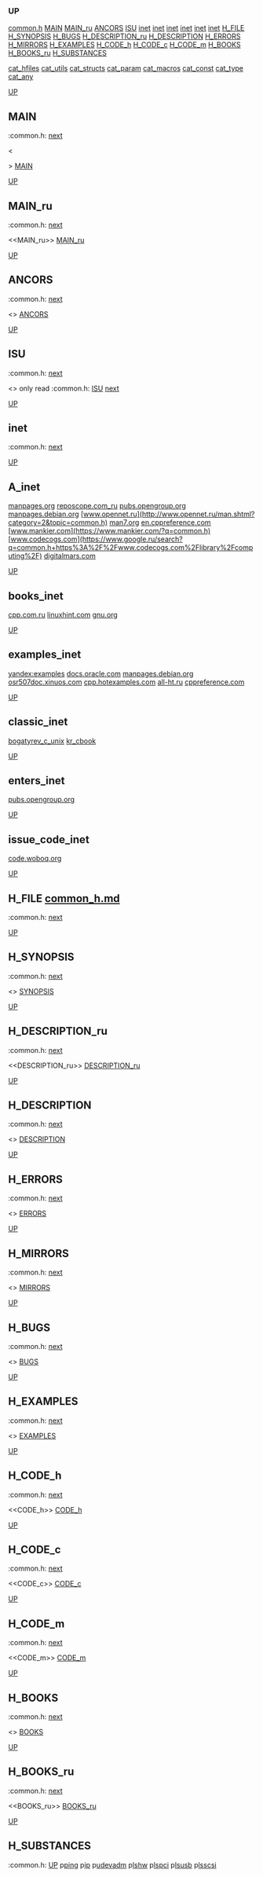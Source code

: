 ### UP
[common.h](##common.h)
[MAIN](##MAIN)
[MAIN_ru](##MAIN_ru)
[ANCORS](##ANCORS)
[ISU](##ISU)
[inet](##A_inet)
[inet](##books_inet)
[inet](##examples_inet)
[inet](##classic_inet)
[inet](##enters_inet)
[inet](##issue_code_inet)
[H_FILE](##H_FILE)
[H_SYNOPSIS](##H_SYNOPSIS)
[H_BUGS](##H_BUGS)
[H_DESCRIPTION_ru](##H_DESCRIPTION_ru)
[H_DESCRIPTION](##H_DESCRIPTION)
[H_ERRORS](##H_ERRORS)
[H_MIRRORS](##H_MIRRORS)
[H_EXAMPLES](##H_EXAMPLES)
[H_CODE_h](##H_CODE_h)
[H_CODE_c](##H_CODE_c)
[H_CODE_m](##H_CODE_m)
[H_BOOKS](##H_BOOKS)
[H_BOOKS_ru](##H_BOOKS_ru)
[H_SUBSTANCES](##H_SUBSTANCES)

[cat_hfiles](../cat_hfiles.md)
[cat_utils](../cat_utils.md)
[cat_structs](../cat_structs.md)
[cat_param](../cat_params.md)
[cat_macros](../cat_macross.md)
[cat_const](../cat_consts.md)
[cat_type](../cat_types.md)
[cat_any](../cat_anys.md)

[UP](###UP)
## MAIN
:common.h:
[next](##MAIN_ru)

<<MAIN>>
[MAIN](../fills/common_h/MAIN)


[UP](###UP)
## MAIN_ru
:common.h:
[next](##ANCORS)

<<MAIN_ru>>
[MAIN_ru](../fills/common_h/MAIN_ru)


[UP](###UP)
## ANCORS
:common.h:
[next](##ISU)

<<ANCORS>>
[ANCORS](../fills/common_h/ANCORS)


[UP](###UP)
## ISU
:common.h:
[next](##H_FILE)

<<ISU>>
only read
:common.h:
[ISU](../contents)
[next](##inet)


[UP](###UP)
## inet
:common.h:
[next](##H_FILE)

[UP](###UP)
## A_inet
[manpages.org](https://www.google.ru/search?q=common.h+site%3Ahttps%3A%2F%2Fmanpages.org)
[reposcope.com_ru](https://www.google.ru/search?q=common.h+site%3Ahttps%3A%2F%2Freposcope.com%2Fmanpages%2Fru)
[pubs.opengroup.org](https://www.google.com/search?q=common.h+https%3A%2F%2Fpubs.opengroup.org)
[manpages.debian.org](https://yandex.ru/search/?text=common.h+site%3Ahttps%3A%2F%2Fmanpages.debian.org%2F)
[www.opennet.ru](http://www.opennet.ru/man.shtml?category=2&topic=common.h)
[man7.org](https://www.google.ru/search?q=common.h+site%3Ahttps%3A%2F%2Fman7.org%2Flinux%2Fman-pages)
[en.cppreference.com](https://www.google.com/search?q=common.h+en.cppreference.com)
[www.mankier.com](https://www.mankier.com/?q=common.h)
[www.codecogs.com](https://www.google.ru/search?q=common.h+https%3A%2F%2Fwww.codecogs.com%2Flibrary%2Fcomputing%2F)
[digitalmars.com](https://www.google.ru/search?q=common.h+https%3A%2F%2Fdigitalmars.com%2Frtl%2F)


[UP](###UP)
## books_inet
[cpp.com.ru](https://yandex.ru/search/?text=common.h+site%3Ahttps%3A%2F%2Fcpp.com.ru)
[linuxhint.com](https://www.google.ru/search?q=common.h+site%3Ahttps%3A%2F%2Flinuxhint.com)
[gnu.org](https://www.google.ru/search?q=common.h+site%3Ahttps%3A%2F%2Fwww.gnu.org%2Fsoftware%2Flibc%2Fmanual)

[UP](###UP)
## examples_inet
[yandex:examples](https://yandex.ru/search/?text=common.h+example+in+c)
[docs.oracle.com](https://www.google.com/search?q=common.h+https%3A%2F%2Fdocs.oracle.com)
[manpages.debian.org](https://yandex.ru/search/?text=common.h+site%3Ahttps%3A%2F%2Fmanpages.debian.org%2F)
[osr507doc.xinuos.com](https://www.google.com/search?q=common.h+http%3A%2F%2Fosr507doc.xinuos.com%2Fen%2Fman)
[cpp.hotexamples.com](https://cpp.hotexamples.com/examples/-/-/common.h/cpp-common.h-function-examples.html)
[all-ht.ru](https://yandex.ru/search/?text=common.h+site%3Ahttp%3A%2F%2Fall-ht.ru%2Finf%2Fprog%2Fc%2F)
[cppreference.com](https://yandex.ru/search/?text=common.h+site%3Ahttps%3A%2F%2Fen.cppreference.com%2Fw%2Fc%2F)

[UP](###UP)
## classic_inet
[bogatyrev_c_unix](https://www.google.com/search?q=common.h+site%3Ahttps%3A%2F%2Fcpp.com.ru%2Fbogatyrev_c_unix)
[kr_cbook](https://www.google.com/search?q=common.h+site%3Ahttps%3A%2F%2Fcpp.com.ru%2Fkr_cbook)

[UP](###UP)
## enters_inet
[pubs.opengroup.org](https://pubs.opengroup.org/onlinepubs/9699919799/idx/head.html)

[UP](###UP)
## issue_code_inet
[code.woboq.org](https://www.google.com/search?h=&sitesearch=https%3A%2F%2Fcode.woboq.org%2Fuserspace%2Fglibc%2F&q=common.h)


[UP](###UP)
## H_FILE [common_h.md](common_h.md)
:common.h:
[next](##H_SYNOPSIS)

[UP](###UP)
## H_SYNOPSIS
:common.h:
[next](##H_DESCRIPTION_ru)

<<SYNOPSIS>>
[SYNOPSIS](../fills/common_h/SYNOPSIS)


[UP](###UP)
## H_DESCRIPTION_ru
:common.h:
[next](##H_DESCRIPTION)

<<DESCRIPTION_ru>>
[DESCRIPTION_ru](../fills/common_h/DESCRIPTION_ru)


[UP](###UP)
## H_DESCRIPTION
:common.h:
[next](##H_ERRORS)

<<DESCRIPTION>>
[DESCRIPTION](../fills/common_h/DESCRIPTION)


[UP](###UP)
## H_ERRORS
:common.h:
[next](##H_MIRRORS)

<<ERRORS>>
[ERRORS](../fills/common_h/ERRORS)


[UP](###UP)
## H_MIRRORS
:common.h:
[next](##H_BUGS)

<<MIRRORS>>
[MIRRORS](../fills/common_h/MIRRORS)


[UP](###UP)
## H_BUGS
:common.h:
[next](##H_EXAMPLES)

<<BUGS>>
[BUGS](../fills/common_h/BUGS)


[UP](###UP)
## H_EXAMPLES
:common.h:
[next](##H_CODE)

<<EXAMPLES>>
[EXAMPLES](../fills/common_h/EXAMPLES)


[UP](###UP)
## H_CODE_h
:common.h:
[next](##H_CODE_c)

<<CODE_h>>
[CODE_h](../fills/common_h/CODE_h)


[UP](###UP)
## H_CODE_c
:common.h:
[next](##H_CODE_m)

<<CODE_c>>
[CODE_c](../fills/common_h/CODE_c)


[UP](###UP)
## H_CODE_m
:common.h:
[next](##H_BOOKS)

<<CODE_m>>
[CODE_m](../fills/common_h/CODE_m)


[UP](###UP)
## H_BOOKS
:common.h:
[next](##H_BOOKS_ru)

<<BOOKS>>
[BOOKS](../fills/common_h/BOOKS)


[UP](###UP)
## H_BOOKS_ru
:common.h:
[next](##H_SUBSTANCES)

<<BOOKS_ru>>
[BOOKS_ru](../fills/common_h/BOOKS_ru)


[UP](###UP)
## H_SUBSTANCES
:common.h:
[UP](###UP)
p[ping](../utils/ping/ping.man)
p[ip](../utils/ip/ip.man)
p[udevadm](../utils/udevadm/udevadm.man)
p[lshw](../utils/lshw/lshw.man)
p[lspci](../utils/lspci/lspci.man)
p[lsusb](../utils/lsusb/lsusb.man)
p[lsscsi](../utils/lsscsi/lsscsi.man)
